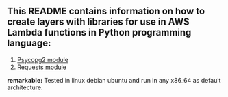 ## This README contains information on how to create layers with libraries for use in AWS Lambda functions in Python programming language: 
1. [Psycopg2 module](./README_psycopg2.md)
2. [Requests module](./README_request.md)

**remarkable:** Tested in linux debian ubuntu and run in any x86_64 as default architecture. 
